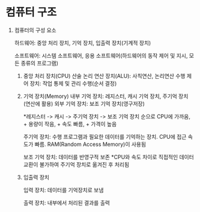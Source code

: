 # 컴퓨터 구조

1. 컴퓨터의 구성 요소

   하드웨어: 중앙 처리 장치, 기억 장치, 입출력 장치(기계적 장치)

   소프트웨어: 시스템 소프트웨어, 응용 소프트웨어(하드웨어의 동작 제어 및 지시, 모든 종류의 프로그램)

   

   1) 중앙 처리 장치(CPU)
      산술 논리 연산 장치(ALU): 사칙연산, 논리연산 수행
      제어 장치: 작업 통제 및 관리 수행(순서 결정)

   2) 기억 장치(Memory)
      내부 기억 장치: 레지스터, 캐시 기억 장치, 주기억 장치(연산에 활용)
      외부 기억 장치: 보조 기억 장치(영구저장)

      *레지스터 -> 캐시 -> 주기억 장치 -> 보조 기억 장치 순으로 CPU에 가까움, + 용량이 작음, + 속도 빠름, + 가격이 높음

      주기억 장치: 수행 프로그램과 필요한 데이터를 기억하는 장치. CPU에 접근 속도가 빠름. RAM(Random Access Memory)이 사용됨

      보조 기억 장치: 데이터를 반영구적 보존
      *CPU와 속도 차이로 직접적인 데이터 교환이 불가하여 주기억 장치로 옮겨진 후 처리됨

   3) 입출력 장치

      입력 장치: 데이터를 기억장치로 보냄

      출력 장치: 내부에서 처리된 결과를 출력

